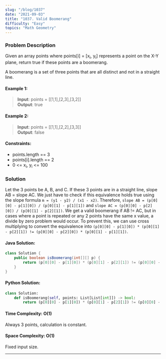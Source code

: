 ```yaml
---
slug: "/blog/1037"
date: "2021-09-03"
title: "1037. Valid Boomerang"
difficulty: "Easy"
topics: "Math Geometry"
---
```


### Problem Description

Given an array points where points[i] = [x<sub>i</sub>, y<sub>i</sub>] represents a point on the X-Y plane, return true if these points are a boomerang.

A boomerang is a set of three points that are all distinct and not in a straight line.

#### Example 1:

> **Input**: points = [[1,1],[2,3],[3,2]] <br> **Output**: true

#### Example 2:

> **Input**: points = [[1,1],[2,2],[3,3]] <br> **Output**: false

#### Constraints:

- points.length == 3
- points[i].length == 2
- 0 <= x<sub>i</sub>, y<sub>i</sub> <= 100

### Solution

Let the 3 points be A, B, and C. If these 3 points are in a straight line, slope AB = slope AC. We just have to check if this equivalence holds true using the slope formula `m = (y1 - y2) / (x1 - x2)`. Therefore, `slope AB = (p[0][0] - p[1][0]) / (p[0][1] - p[1][1])` and `slope AC = (p[0][0] - p[2][0]) / (p[0][1] - p[2][1])`. We get a valid boomerang if AB != AC, but in cases where a point is repeated or any 2 points have the same x value, a divide by zero problem would occur. To prevent this, we can use cross multiplying to convert the equivalence into `(p[0][0] - p[1][0]) * (p[0][1] - p[2][1]) != (p[0][0] - p[2][0]) * (p[0][1] - p[1][1])`.

#### Java Solution:

```java
class Solution {
    public boolean isBoomerang(int[][] p) {
        return (p[0][0] - p[1][0]) * (p[0][1] - p[2][1]) != (p[0][0] - p[2][0]) * (p[0][1] - p[1][1]);
    }
}
```

#### Python Solution:

```python
class Solution:
    def isBoomerang(self, points: List[List[int]]) -> bool:
        return (p[0][0] - p[1][0]) * (p[0][1] - p[2][1]) != (p[0][0] - p[2][0]) * (p[0][1] - p[1][1])
```

#### Time Complexity: **O(1)**

Always 3 points, calculation is constant.

#### Space Complexity: **O(1)**

Fixed input size.

---
